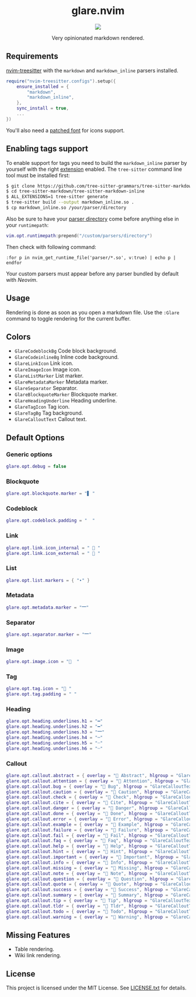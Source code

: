 <div align="center">
    <h1>glare.nvim</h1>
    <img src="https://img.shields.io/badge/status-WIP-red.svg">
    <p></p>
    <p>Very opinionated markdown rendered.</p>
</div>

## Requirements

[nvim-treesitter](https://github.com/nvim-treesitter/nvim-treesitter) with the `markdown` and `markdown_inline` parsers installed.

```lua
require("nvim-treesitter.configs").setup({
    ensure_installed = {
        "markdown",
        "markdown_inline",
    },
    sync_install = true,
    ...
})
```

You'll also need a [patched font](https://www.nerdfonts.com/) for icons support.

## Enabling tags support

To enable support for tags you need to build the `markdown_inline` parser by yourself with the right [extension](https://github.com/tree-sitter-grammars/tree-sitter-markdown?tab=readme-ov-file#extensions) enabled. The `tree-sitter` command line tool must be installed first:

```sh
$ git clone https://github.com/tree-sitter-grammars/tree-sitter-markdown/
$ cd tree-sitter-markdown/tree-sitter-markdown-inline
$ ALL_EXTENSIONS=1 tree-sitter generate
$ tree-sitter build --output markdown_inline.so .
$ cp markdown_inline.so /your/parser/directory
```

Also be sure to have your [parser directory](https://github.com/nvim-treesitter/nvim-treesitter?tab=readme-ov-file#changing-the-parser-install-directory) come before anything else in your `runtimepath`:

```lua
vim.opt.runtimepath:prepend("/custom/parsers/directory")
```

Then check with following command:

```vim
:for p in nvim_get_runtime_file('parser/*.so', v:true) | echo p | endfor
```

Your custom parsers must appear before any parser bundled by default with *Neovim*.

## Usage

Rendering is done as soon as you open a markdown file. Use the `:Glare` command to toggle rendering for the current buffer.

## Colors

- `GlareCodeblockBg` Code block background.
- `GlareCodeinlineBg` Inline code background.
- `GlareLinkIcon` Link icon.
- `GlareImageIcon` Image icon.
- `GlareListMarker` List marker.
- `GlareMetadataMarker` Metadata marker.
- `GlareSeparator` Separator.
- `GlareBlockquoteMarker` Blockquote marker.
- `GlareHeadingUnderline` Heading underline.
- `GlareTagIcon` Tag icon.
- `GlareTagBg` Tag background.
- `GlareCalloutText` Callout text.

## Default Options

### Generic options

```lua
glare.opt.debug = false
```

### Blockquote

```lua
glare.opt.blockquote.marker = "▋ "
```

### Codeblock

```lua
glare.opt.codeblock.padding = "  "
```

### Link

```lua
glare.opt.link.icon_internal = " 󰌹 "
glare.opt.link.icon_external = "  "
```

### List

```lua
glare.opt.list.markers = { "∙" }
```

### Metadata

```lua
glare.opt.metadata.marker = "🭷"
```

### Separator

```lua
glare.opt.separator.marker = "🭷"
```

### Image

```lua
glare.opt.image.icon = "  "
```

### Tag

```lua
glare.opt.tag.icon = " "
glare.opt.tag.padding = " "
```

### Heading

```lua
glare.opt.heading.underlines.h1 = "━"
glare.opt.heading.underlines.h2 = "━"
glare.opt.heading.underlines.h3 = "🭷"
glare.opt.heading.underlines.h4 = "─"
glare.opt.heading.underlines.h5 = "┄"
glare.opt.heading.underlines.h6 = "┄"
```

### Callout

```lua
glare.opt.callout.abstract = { overlay = "󰨸 Abstract", hlgroup = "GlareCalloutText" }
glare.opt.callout.attention = { overlay = "󰀪 Attention", hlgroup = "GlareCalloutText" }
glare.opt.callout.bug = { overlay = "󰨰 Bug", hlgroup = "GlareCalloutText" }
glare.opt.callout.caution = { overlay = "󰳦 Caution", hlgroup = "GlareCalloutText" }
glare.opt.callout.check = { overlay = " Check", hlgroup = "GlareCalloutText" }
glare.opt.callout.cite = { overlay = "󱆨 Cite", hlgroup = "GlareCalloutText" }
glare.opt.callout.danger = { overlay = "󱐌 Danger", hlgroup = "GlareCalloutText" }
glare.opt.callout.done = { overlay = " Done", hlgroup = "GlareCalloutText" }
glare.opt.callout.error = { overlay = "󱈸 Error", hlgroup = "GlareCalloutText" }
glare.opt.callout.example = { overlay = " Example", hlgroup = "GlareCalloutText" }
glare.opt.callout.failure = { overlay = " Failure", hlgroup = "GlareCalloutText" }
glare.opt.callout.fail = { overlay = " Fail", hlgroup = "GlareCalloutText" }
glare.opt.callout.faq = { overlay = "󰘥 Faq", hlgroup = "GlareCalloutText" }
glare.opt.callout.help = { overlay = "󰘥 Help", hlgroup = "GlareCalloutText" }
glare.opt.callout.hint = { overlay = "󰌶 Hint", hlgroup = "GlareCalloutText" }
glare.opt.callout.important = { overlay = "󰅾 Important", hlgroup = "GlareCalloutText" }
glare.opt.callout.info = { overlay = "󰋽 Info", hlgroup = "GlareCalloutText" }
glare.opt.callout.missing = { overlay = " Missing", hlgroup = "GlareCalloutText" }
glare.opt.callout.note = { overlay = "󰋽 Note", hlgroup = "GlareCalloutText" }
glare.opt.callout.question = { overlay = "󰘥 Question", hlgroup = "GlareCalloutText" }
glare.opt.callout.quote = { overlay = "󱆨 Quote", hlgroup = "GlareCalloutText" }
glare.opt.callout.success = { overlay = " Success", hlgroup = "GlareCalloutText" }
glare.opt.callout.summary = { overlay = "󰨸 Summary", hlgroup = "GlareCalloutText" }
glare.opt.callout.tip = { overlay = "󰌶 Tip", hlgroup = "GlareCalloutText" }
glare.opt.callout.tldr = { overlay = "󰨸 Tldr", hlgroup = "GlareCalloutText" }
glare.opt.callout.todo = { overlay = "󰗡 Todo", hlgroup = "GlareCalloutText" }
glare.opt.callout.warning = { overlay = "󰀪 Warning", hlgroup = "GlareCalloutText" }
```

## Missing Features

- Table rendering.
- Wiki link rendering.

## License

This project is licensed under the MIT License. See [LICENSE.txt](LICENSE.txt) for details.
